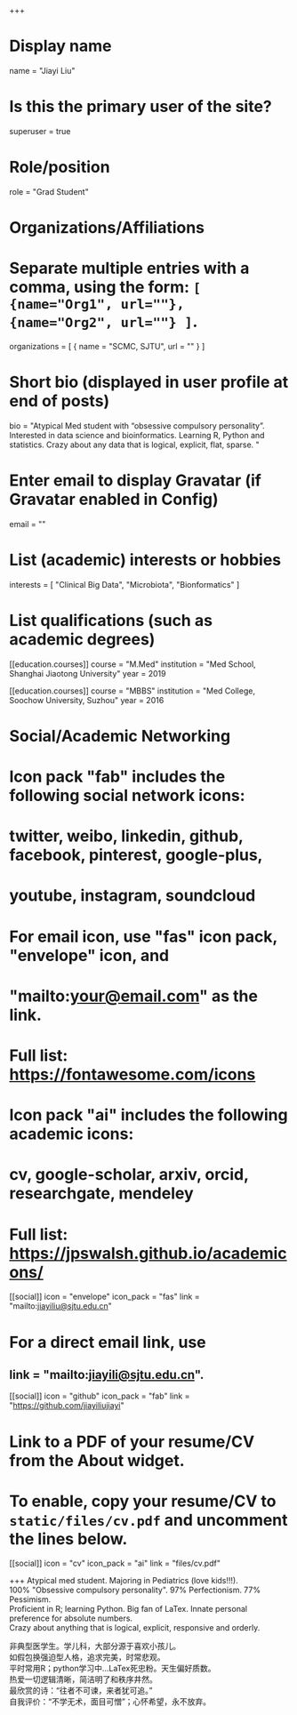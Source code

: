 +++
# Display name
name = "Jiayi Liu"

# Is this the primary user of the site?
superuser = true

# Role/position
role = "Grad Student"

# Organizations/Affiliations
#   Separate multiple entries with a comma, using the form: `[ {name="Org1", url=""}, {name="Org2", url=""} ]`.
organizations = [ { name = "SCMC, SJTU", url = "" } ]

# Short bio (displayed in user profile at end of posts)
bio = "Atypical Med student with “obsessive compulsory personality”. Interested in data science and bioinformatics. Learning R, Python and statistics. Crazy about any data that is logical, explicit, flat, sparse. "

# Enter email to display Gravatar (if Gravatar enabled in Config)
email = ""

# List (academic) interests or hobbies
interests = [
  "Clinical Big Data",
  "Microbiota",
  "Bionformatics"
]

# List qualifications (such as academic degrees)
[[education.courses]]
  course = "M.Med"
  institution = "Med School, Shanghai Jiaotong University"
  year = 2019

[[education.courses]]
  course = "MBBS"
  institution = "Med College, Soochow University, Suzhou"
  year = 2016

# Social/Academic Networking
#
# Icon pack "fab" includes the following social network icons:
#
#   twitter, weibo, linkedin, github, facebook, pinterest, google-plus,
#   youtube, instagram, soundcloud
#
#   For email icon, use "fas" icon pack, "envelope" icon, and
#   "mailto:your@email.com" as the link.
#
#   Full list: https://fontawesome.com/icons
#
# Icon pack "ai" includes the following academic icons:
#
#   cv, google-scholar, arxiv, orcid, researchgate, mendeley
#
#   Full list: https://jpswalsh.github.io/academicons/

[[social]]
  icon = "envelope"
  icon_pack = "fas"
  link = "mailto:jiayiliu@sjtu.edu.cn"  
# For a direct email link, use      
##  link = "mailto:jiayili@sjtu.edu.cn".

[[social]]
  icon = "github"
  icon_pack = "fab"
  link = "https://github.com/jiayiliujiayi"

# Link to a PDF of your resume/CV from the About widget.
# To enable, copy your resume/CV to `static/files/cv.pdf` and uncomment the lines below.
 [[social]]
   icon = "cv"
   icon_pack = "ai"
   link = "files/cv.pdf"

+++
Atypical med student. Majoring in Pediatrics (love kids!!!).   
100% "Obsessive compulsory personality". 97% Perfectionism. 77% Pessimism.  
Proficient in R; learning Python. Big fan of LaTex. Innate personal preference for absolute numbers.    
Crazy about anything that is logical, explicit, responsive and orderly.  
  
非典型医学生。学儿科，大部分源于喜欢小孩儿。  
如假包换强迫型人格，追求完美，时常悲观。  
平时常用R；python学习中…LaTex死忠粉。天生偏好质数。  
热爱一切逻辑清晰，简洁明了和秩序井然。  
最欣赏的诗：“往者不可谏，来者犹可追。”  
自我评价：“不学无术，面目可憎”；心怀希望，永不放弃。  
